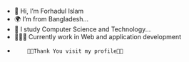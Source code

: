 - 👋 Hi, I’m Forhadul Islam
- 🌍 I’m from Bangladesh...
- 📖 I study Computer Science and Technology... 
- 👩🏻‍💻 Currently work in Web  and application development
-         🤝🤝Thank You visit my profile🤝🤝

<!---
Forhad755/Forhad755 is a ✨ special ✨ repository because its `README.md` (this file) appears on your GitHub profile.
You can click the Preview link to take a look at your changes.
--->
